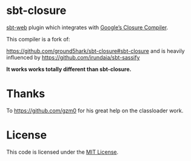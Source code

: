 sbt-closure
===========

[sbt-web] plugin which integrates with [Google’s Closure Compiler].

This compiler is a fork of:

https://github.com/ground5hark/sbt-closure#sbt-closure
and is heavily influenced by
https://github.com/irundaia/sbt-sassify

**It works works totally different than sbt-closure.**

Thanks
======

To https://github.com/gzm0 for his great help on the classloader work.

License
=======
This code is licensed under the [MIT License].

[sbt-web]:https://github.com/sbt/sbt-web
[official documentation page]:https://developers.google.com/closure/compiler/docs/gettingstarted_app
[Google’s Closure Compiler]:https://developers.google.com/closure/compiler/
[MIT License]:http://opensource.org/licenses/MIT
[Sonatype releases]:https://oss.sonatype.org/content/repositories/releases/
